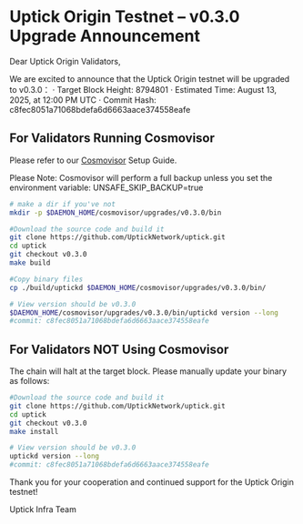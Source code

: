 # Uptick Origin Testnet – v0.3.0 Upgrade Announcement

Dear Uptick Origin Validators,

We are excited to announce that the Uptick Origin testnet will be upgraded to v0.3.0：
· Target Block Height: 8794801
· Estimated Time: August 13, 2025, at 12:00 PM UTC
· Commit Hash: c8fec8051a71068bdefa6d6663aace374558eafe

##  For Validators Running Cosmovisor

Please refer to our [Cosmovisor](https://upticknft.gitbook.io/uptick-network-documentation/guides/quickstart/cosmovisor) Setup Guide.

Please Note: Cosmovisor will perform a full backup unless you set the environment variable: UNSAFE_SKIP_BACKUP=true

```bash
# make a dir if you've not
mkdir -p $DAEMON_HOME/cosmovisor/upgrades/v0.3.0/bin

#Download the source code and build it
git clone https://github.com/UptickNetwork/uptick.git
cd uptick
git checkout v0.3.0
make build

#Copy binary files
cp ./build/uptickd $DAEMON_HOME/cosmovisor/upgrades/v0.3.0/bin/

# View version should be v0.3.0
$DAEMON_HOME/cosmovisor/upgrades/v0.3.0/bin/uptickd version --long
#commit: c8fec8051a71068bdefa6d6663aace374558eafe

```

## For Validators NOT Using Cosmovisor

The chain will halt at the target block. Please manually update your binary as follows:

```bash
#Download the source code and build it
git clone https://github.com/UptickNetwork/uptick.git
cd uptick
git checkout v0.3.0
make install

# View version should be v0.3.0
uptickd version --long
#commit: c8fec8051a71068bdefa6d6663aace374558eafe
```

Thank you for your cooperation and continued support for the Uptick Origin testnet!

Uptick Infra Team